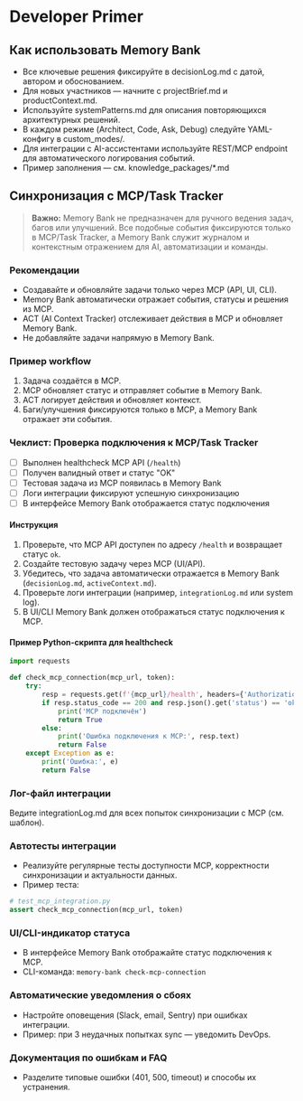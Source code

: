 # Developer Primer

## Как использовать Memory Bank

- Все ключевые решения фиксируйте в decisionLog.md с датой, автором и обоснованием.
- Для новых участников — начните с projectBrief.md и productContext.md.
- Используйте systemPatterns.md для описания повторяющихся архитектурных решений.
- В каждом режиме (Architect, Code, Ask, Debug) следуйте YAML-конфигу в custom_modes/.
- Для интеграции с AI-ассистентами используйте REST/MCP endpoint для автоматического логирования событий.
- Пример заполнения — см. knowledge_packages/*.md 

## Синхронизация с MCP/Task Tracker

> **Важно:** Memory Bank не предназначен для ручного ведения задач, багов или улучшений. Все подобные события фиксируются только в MCP/Task Tracker, а Memory Bank служит журналом и контекстным отражением для AI, автоматизации и команды.

### Рекомендации
- Создавайте и обновляйте задачи только через MCP (API, UI, CLI).
- Memory Bank автоматически отражает события, статусы и решения из MCP.
- ACT (AI Context Tracker) отслеживает действия в MCP и обновляет Memory Bank.
- Не добавляйте задачи напрямую в Memory Bank.

### Пример workflow
1. Задача создаётся в MCP.
2. MCP обновляет статус и отправляет событие в Memory Bank.
3. ACT логирует действия и обновляет контекст.
4. Баги/улучшения фиксируются только в MCP, а Memory Bank отражает эти события. 

### Чеклист: Проверка подключения к MCP/Task Tracker

- [ ] Выполнен healthcheck MCP API (`/health`)
- [ ] Получен валидный ответ и статус "OK"
- [ ] Тестовая задача из MCP появилась в Memory Bank
- [ ] Логи интеграции фиксируют успешную синхронизацию
- [ ] В интерфейсе Memory Bank отображается статус подключения

#### Инструкция
1. Проверьте, что MCP API доступен по адресу `/health` и возвращает статус `ok`.
2. Создайте тестовую задачу через MCP (UI/API).
3. Убедитесь, что задача автоматически отражается в Memory Bank (`decisionLog.md`, `activeContext.md`).
4. Проверьте логи интеграции (например, `integrationLog.md` или system log).
5. В UI/CLI Memory Bank должен отображаться статус подключения к MCP.

#### Пример Python-скрипта для healthcheck
```python
import requests

def check_mcp_connection(mcp_url, token):
    try:
        resp = requests.get(f'{mcp_url}/health', headers={'Authorization': f'Bearer {token}'})
        if resp.status_code == 200 and resp.json().get('status') == 'ok':
            print('MCP подключён')
            return True
        else:
            print('Ошибка подключения к MCP:', resp.text)
            return False
    except Exception as e:
        print('Ошибка:', e)
        return False
``` 

### Лог-файл интеграции
Ведите integrationLog.md для всех попыток синхронизации с MCP (см. шаблон).

### Автотесты интеграции
- Реализуйте регулярные тесты доступности MCP, корректности синхронизации и актуальности данных.
- Пример теста:
```python
# test_mcp_integration.py
assert check_mcp_connection(mcp_url, token)
```

### UI/CLI-индикатор статуса
- В интерфейсе Memory Bank отображайте статус подключения к MCP.
- CLI-команда: `memory-bank check-mcp-connection`

### Автоматические уведомления о сбоях
- Настройте оповещения (Slack, email, Sentry) при ошибках интеграции.
- Пример: при 3 неудачных попытках sync — уведомить DevOps.

### Документация по ошибкам и FAQ
- Разделите типовые ошибки (401, 500, timeout) и способы их устранения.
